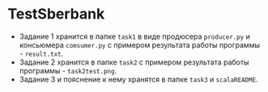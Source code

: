 # TestSberbank
* Задание 1 хранится в папке `task1` в виде продюсера `producer.py` и консьюмера `comsumer.py` c примером результата работы программы - `result.txt`.
* Задание 2 хранится в папке `task2` с примером результата работы программы - `task2test.png`.
* Задание 3 и пояснение к нему хранятся в папке `task3` и `scalaREADME`.
